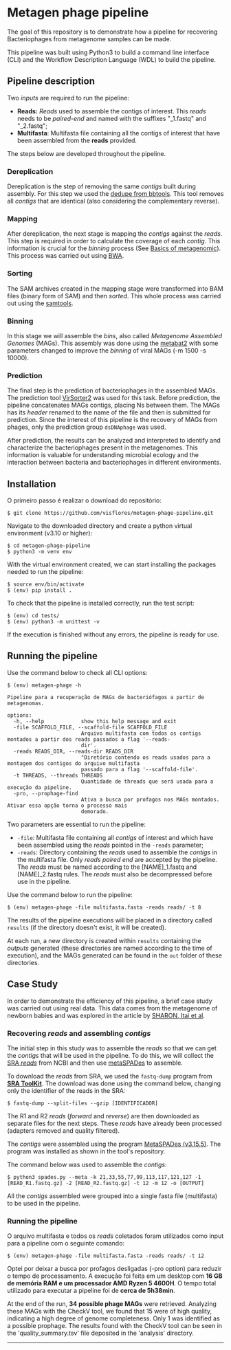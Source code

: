 # Metagen phage pipeline

The goal of this repository is to demonstrate how a pipeline for recovering Bacteriophages from metagenome samples can be made.

This pipeline was built using Python3 to build a command line interface (CLI) and the Workflow Description Language (WDL) to build the pipeline.

## Pipeline description

Two _inputs_  are required to run the pipeline:

- __Reads:__ _Reads_ used to assemble the contigs of interest. This _reads_ needs to be _paired-end_ and named with the suffixes  "_1.fastq" and "_2.fastq";
- __Multifasta__: Multifasta file containing all the contigs of interest that have been assembled from the __reads__ provided.

The steps below are developed throughout the pipeline.

### Dereplication

Dereplication is the step of removing the same _contigs_ built during assembly. For this step we used the [dedupe from bbtools](https://jgi.doe.gov/data-and-tools/software-tools/bbtools/). This tool removes all _contigs_ that are identical (also considering the complementary reverse).

### Mapping

After dereplication, the next stage is mapping the _contigs_ against the _reads_. This step is required in order to calculate the coverage of each _contig_. This information is crucial for the _binning_ process (See [Basics of metagenomic](https://www.youtube.com/watch?v=MqD4aN1p1qA)). This process was carried out using [BWA](https://bio-bwa.sourceforge.net/).

### Sorting

The SAM archives created in the mapping stage were transformed into BAM files (binary form of SAM) and then _sorted_. This whole process was carried out using the [samtools](http://www.htslib.org/).

### Binning

In this stage we will assemble the _bins_, also called _Metagenome Assembled Genomes_ (MAGs). This assembly was done using the [metabat2](https://bitbucket.org/berkeleylab/metabat/src/master/) with some parameters changed to improve the _binning_ of viral MAGs (-m 1500 -s 10000).

### Prediction

The final step is the prediction of bacteriophages in the assembled MAGs. The prediction tool [VirSorter2](https://github.com/jiarong/VirSorter2) was used for this task. Before prediction, the pipeline concatenates MAGs contigs, placing Ns between them. The MAGs has its _header_ renamed to the name of the file and then is submitted for prediction. Since the interest of this pipeline is the recovery of MAGs from phages, only the prediction group `dsDNAphage` was used.

After prediction, the results can be analyzed and interpreted to identify and characterize the bacteriophages present in the metagenomes. This information is valuable for understanding microbial ecology and the interaction between bacteria and bacteriophages in different environments.

## Installation

O primeiro passo é realizar o download do repositório:

```console
$ git clone https://github.com/visflores/metagen-phage-pipeline.git
```

Navigate to the downloaded directory and create a python virtual environment (v3.10 or higher):

```console
$ cd metagen-phage-pipeline
$ python3 -m venv env
```

With the virtual environment created, we can start installing the packages needed to run the pipeline:

```console
$ source env/bin/activate
$ (env) pip install .
```

To check that the pipeline is installed correctly, run the test script:

```console
$ (env) cd tests/
$ (env) python3 -m unittest -v
```

If the execution is finished without any errors, the pipeline is ready for use.

## Running the pipeline

Use the command below to check all CLI options:

```console
$ (env) metagen-phage -h

Pipeline para a recuperação de MAGs de bacteriófagos a partir de metagenomas.

options:
  -h, --help            show this help message and exit
  -file SCAFFOLD_FILE, --scaffold-file SCAFFOLD_FILE
                        Arquivo multifasta com todos os contigs montados a partir dos reads passados a flag '--reads-
                        dir'.
  -reads READS_DIR, --reads-dir READS_DIR
                        "Diretório contendo os reads usados para a montagem dos contigos do arquivo multifasta
                        passado para a flag '--scaffold-file'.
  -t THREADS, --threads THREADS
                        Quantidade de threads que será usada para a execução da pipeline.
  -pro, --prophage-find
                        Ativa a busca por profagos nos MAGs montados. Ativar essa opção torna o processo mais
                        demorado.

```

Two parameters are essential to run the pipeline:

- `-file`: Multifasta file containing all _contigs_ of interest and which have been assembled using the _reads_ pointed in the `-reads` parameter;
- `-reads`: Directory containing the _reads_ used to assemble the _contigs_ in the multifasta file. Only _reads paired end_ are accepted by the pipeline. The _reads_ must be named according to the [NAME]_1.fastq and [NAME]_2.fastq rules. The _reads_ must also be decompressed before use in the pipeline.

Use the command below to run the pipeline:

```console
$ (env) metagen-phage -file multifasta.fasta -reads reads/ -t 8
```

The results of the pipeline executions will be placed in a directory called `results` (if the directory doesn't exist, it will be created). 

At each run, a new directory is created within `results` containing the _outputs_ generated (these directories are named according to the time of execution), and the MAGs generated can be found in the `out` folder of these directories. 

## Case Study

In order to demonstrate the efficiency of this pipeline, a brief case study was carried out using real data. This data comes from the metagenome of newborn babies and was explored in the article by [SHARON, Itai et al](https://pubmed.ncbi.nlm.nih.gov/22936250/).

### Recovering _reads_ and assembling _contigs_

The initial step in this study was to assemble the _reads_ so that we can get the _contigs_ that will be used in the pipeline. To do this, we will collect the [SRA _reads_](https://trace.ncbi.nlm.nih.gov/Traces/?view=run_browser&acc=SRR492065&display=download) from NCBI and then use [metaSPADes](https://github.com/ablab/spades) to assemble.

To download the _reads_ from SRA, we used the `fastq-dump` program from [__SRA ToolKit__](https://github.com/ncbi/sra-tools). The download was done using the command below, changing only the identifier of the reads in the SRA:

```console
$ fastq-dump --split-files --gzip [IDENTIFICADOR]
```
The R1 and R2 _reads_ (_forward_ and _reverse_) are then downloaded as separate files for the next steps. These _reads_ have already been processed (adapters removed and quality filtered).

The _contigs_ were assembled using the program [MetaSPADes (v3.15.5)](https://github.com/ablab/spades). The program was installed as shown in the tool's repository.

The command below was used to assemble the _contigs_:
```console
$ python3 spades.py --meta -k 21,33,55,77,99,113,117,121,127 -1 [READ_R1.fastq.gz] -2 [READ_R2.fastq.gz] -t 12 -m 12 -o [OUTPUT]
```
All the _contigs_ assembled were grouped into a single fasta file (multifasta) to be used in the pipeline.

###  Running the pipeline

O arquivo multifasta e todos os _reads_ coletados foram utilizados como input para a pipeline com o seguinte comando:

```console
$ (env) metagen-phage -file multifasta.fasta -reads reads/ -t 12
```

Optei por deixar a busca por profagos desligadas (-pro option) para reduzir o tempo de processamento. A execução foi feita em um desktop com __16 GB de memória RAM e um processador AMD Ryzen 5 4600H__. O tempo total utilizado para executar a pipeline foi de __cerca de 5h38min__.

At the end of the run, __34 possible phage MAGs__ were retrieved. Analyzing these MAGs with the CheckV tool, we found that 15 were of high quality, indicating a high degree of genome completeness. Only 1 was identified as a possible prophage. The results found with the CheckV tool can be seen in the 'quality_summary.tsv' file deposited in the 'analysis' directory.

---

